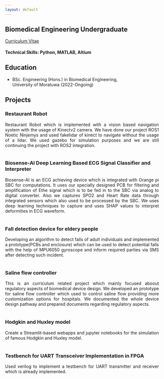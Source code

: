 ```yaml
---
layout: default
---
```


## Biomedical Engineering Undergraduate
[Curriculum Vitae](./docs/cv.pdf)

#### Technical Skills: Python, MATLAB, Altium

## Education
- BSc. Engineering (Hons.) in Biomedical Engineering,\
   University of Moratuwa                  (2022-Ongoing)								       		


## Projects
### Restaurant Robot [<i class="fab fa-github"></i>](https://github.com/LUNA-Vision-based-Restaurant-Robot) [<i class="fab fa-youtube"></i>](https://youtube.com/@robotluna?si=S4_BzK16-BDqDsv9)
<div style="text-align: justify;">
Restaurant Robot which is implemented with a vision based navigation system with the usage of Kinectv2 camera. We have done our project ROS1 Noetic Ninjemys and used fakelidar of kinect to navigate without the usage of a lidar. We used gazebo for simulation purposes and we are still continuing the project with ROS2 integration.

</div>
<br>

### Biosense-AI Deep Learning Based ECG Signal Classifier and Interpreter
[<i class="fab fa-github"></i>](https://github.com/BioSense-AI) [<i class="fab fa-youtube"></i>](https://www.youtube.com/watch?v=8SEWwqLYNFU)
<div style="text-align: justify;">
Biosense-AI is an ECG achieving device which is integrated with Orange pi SBC for computations. It uses our specially designed PCB for filtering and amplification of Ethe signal which is to be fed in to the SBC via analog to digital converter. Also we captures SPO2 and Heart Rate data through integrated sensors which also used to be processed by the SBC. We uses deep learning techniques to capture and uses SHAP values to interpret deformities in ECG waveform.

</div>
<br>

### Fall detection device for eldery people
[<i class="fab fa-github"></i>](https://github.com/Medmindz)
<div style="text-align: justify;">
Developing an algorithm to detect falls of adult individuals and implemented a prototype(PCBs and enclosure) which can be used to detect potential falls with the help of MPU6050 gyroscope and inform required parties via SMS after detecting such incident.

</div>
<br>

### Saline flow controller
[<i class="fab fa-github"></i>](https://github.com/JayxTG/Automated_Saline_Pump.git)
<div style="text-align: justify;">
This is an curriculum related project which mainly focused aboout regulatory aspects of biomedical device design. We developed an prototype for saline flow controller which used to control saline flow providing more customization options for hospitals. We documented the whole device design pathway and prepared documents regarding regulatory aspects. 

</div>
<br>

### Hodgkin and Huxley model
[<i class="fab fa-github"></i>]([https://github.com/JayxTG/FPGA_UART.git](https://github.com/sandun21/hodgkin-huxley.git))
<div style="text-align: justify;">
Create a Streamlit-based webapps and jupyter notebooks for the simulation of famous Hodgkin and Huxley model.

</div>
<br>

### Testbench for UART Transceiver Implementation in FPGA
[<i class="fab fa-github"></i>](https://github.com/JayxTG/FPGA_UART.git)
<div style="text-align: justify;">
Used verilog to implement a testbench for UART transmitter and receiver which is already implemented.



